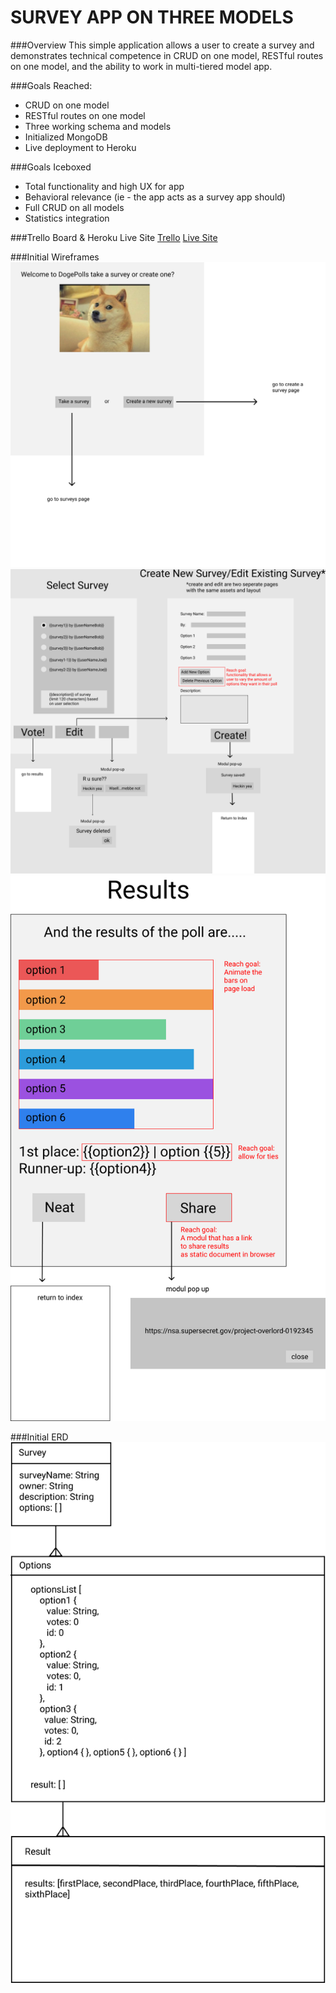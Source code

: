 # SURVEY APP ON THREE MODELS

###Overview
This simple application allows a user to create a survey and demonstrates technical competence in CRUD on one model, RESTful routes on one model, and the ability to work in multi-tiered model app.

###Goals Reached:
* CRUD on one model
* RESTful routes on one model
* Three working schema and models
* Initialized MongoDB
* Live deployment to Heroku

###Goals Iceboxed
* Total functionality and high UX for app
* Behavioral relevance (ie - the app acts as a survey app should)
* Full CRUD on all models
* Statistics integration 

###Trello Board & Heroku Live Site
[Trello](https://trello.com/b/llKbPics/ga-wdi-17-project-2)
[Live Site](https://immense-wave-34635.herokuapp.com/)

###Initial Wireframes
![wireframe](https://raw.githubusercontent.com/qchen3301/survey-app/master/wireframes/wireframe01.png)
![wireframe](https://raw.githubusercontent.com/qchen3301/survey-app/master/wireframes/wireframe02.png)
![wireframe](https://raw.githubusercontent.com/qchen3301/survey-app/master/wireframes/wireframe03.png)

###Initial ERD
![erd](https://raw.githubusercontent.com/qchen3301/survey-app/master/wireframes/erd.png)
